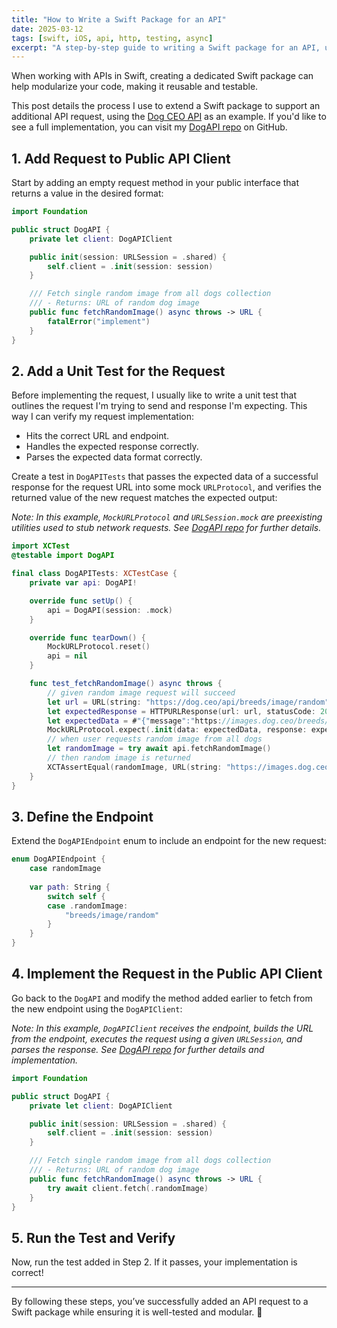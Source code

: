```yaml
---
title: "How to Write a Swift Package for an API"
date: 2025-03-12
tags: [swift, iOS, api, http, testing, async]
excerpt: "A step-by-step guide to writing a Swift package for an API, using DogAPI as an example."
---
```


When working with APIs in Swift, creating a dedicated Swift package can help modularize your code, making it reusable and testable. 

This post details the process I use to extend a Swift package to support an additional API request, using the [Dog CEO API](https://dog.ceo/dog-api/) as an example. If you'd like to see a full implementation, you can visit my [DogAPI repo](https://github.com/wdesimini/DogAPI) on GitHub.

## 1. Add Request to Public API Client

Start by adding an empty request method in your public interface that returns a value in the desired format:

```swift
import Foundation

public struct DogAPI {
    private let client: DogAPIClient

    public init(session: URLSession = .shared) {
        self.client = .init(session: session)
    }

    /// Fetch single random image from all dogs collection
    /// - Returns: URL of random dog image
    public func fetchRandomImage() async throws -> URL {
        fatalError("implement")
    }
}
```

## 2. Add a Unit Test for the Request

Before implementing the request, I usually like to write a unit test that outlines the request I'm trying to send and response I'm expecting. This way I can verify my request implementation:
- Hits the correct URL and endpoint.
- Handles the expected response correctly. 
- Parses the expected data format correctly.

Create a test in `DogAPITests` that passes the expected data of a successful response for the request URL into some mock `URLProtocol`, and verifies the returned value of the new request matches the expected output:

*Note: In this example, `MockURLProtocol` and `URLSession.mock` are preexisting utilities used to stub network requests. See [DogAPI repo](https://github.com/wdesimini/DogAPI) for further details.*

```swift
import XCTest
@testable import DogAPI

final class DogAPITests: XCTestCase {
    private var api: DogAPI!

    override func setUp() {
        api = DogAPI(session: .mock)
    }

    override func tearDown() {
        MockURLProtocol.reset()
        api = nil
    }

    func test_fetchRandomImage() async throws {
        // given random image request will succeed
        let url = URL(string: "https://dog.ceo/api/breeds/image/random")!
        let expectedResponse = HTTPURLResponse(url: url, statusCode: 200, httpVersion: nil, headerFields: nil)
        let expectedData = #"{"message":"https://images.dog.ceo/breeds/pembroke/n02113023_219.jpg","status":"success"}"#.data(using: .utf8)!
        MockURLProtocol.expect(.init(data: expectedData, response: expectedResponse), for: url)
        // when user requests random image from all dogs
        let randomImage = try await api.fetchRandomImage()
        // then random image is returned
        XCTAssertEqual(randomImage, URL(string: "https://images.dog.ceo/breeds/pembroke/n02113023_219.jpg"))
    }
}
```

## 3. Define the Endpoint

Extend the `DogAPIEndpoint` enum to include an endpoint for the new request:

```swift
enum DogAPIEndpoint {
    case randomImage
    
    var path: String {
        switch self {
        case .randomImage:
            "breeds/image/random"
        }
    }
}
```

## 4. Implement the Request in the Public API Client

Go back to the `DogAPI` and modify the method added earlier to fetch from the new endpoint using the `DogAPIClient`:

*Note: In this example, `DogAPIClient` receives the endpoint, builds the URL from the endpoint, executes the request using a given `URLSession`, and parses the response. See [DogAPI repo](https://github.com/wdesimini/DogAPI) for further details and implementation.*

```swift
import Foundation

public struct DogAPI {
    private let client: DogAPIClient

    public init(session: URLSession = .shared) {
        self.client = .init(session: session)
    }

    /// Fetch single random image from all dogs collection
    /// - Returns: URL of random dog image
    public func fetchRandomImage() async throws -> URL {
        try await client.fetch(.randomImage)
    }
}
```

## 5. Run the Test and Verify

Now, run the test added in Step 2. If it passes, your implementation is correct!

---

By following these steps, you’ve successfully added an API request to a Swift package while ensuring it is well-tested and modular. 🎉